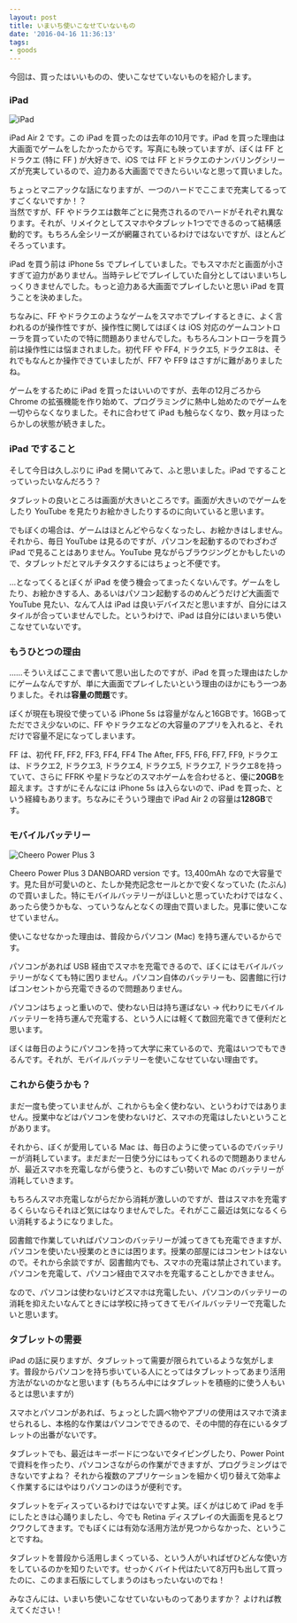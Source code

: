 ```yaml
---
layout: post
title: いまいち使いこなせていないもの
date: '2016-04-16 11:36:13'
tags:
- goods
---
```


今回は、買ったはいいものの、使いこなせていないものを紹介します。

### iPad
![iPad](/content/images/2016/04/ipad_air_2.jpg)

iPad Air 2 です。この iPad を買ったのは去年の10月です。iPad を買った理由は大画面でゲームをしたかったからです。写真にも映っていますが、ぼくは FF とドラクエ (特に FF ) が大好きで、iOS では FF とドラクエのナンバリングシリーズが充実しているので、迫力ある大画面でできたらいいなと思って買いました。

ちょっとマニアックな話になりますが、一つのハードでここまで充実してるってすごくないですか！？  
当然ですが、FF やドラクエは数年ごとに発売されるのでハードがそれぞれ異なります。それが、リメイクとしてスマホやタブレット1つでできるのって結構感動的です。もちろん全シリーズが網羅されているわけではないですが、ほとんどそろっています。

iPad を買う前は iPhone 5s でプレイしていました。でもスマホだと画面が小さすぎて迫力がありません。当時テレビでプレイしていた自分としてはいまいちしっくりきませんでした。もっと迫力ある大画面でプレイしたいと思い iPad を買うことを決めました。

ちなみに、FF やドラクエのようなゲームをスマホでプレイするときに、よく言われるのが操作性ですが、操作性に関してはぼくは iOS 対応のゲームコントローラを買っていたので特に問題ありませんでした。もちろんコントローラを買う前は操作性には悩まされました。初代 FF や FF4, ドラクエ5, ドラクエ8は、それでもなんとか操作できていましたが、FF7 や FF9 はさすがに難がありましたね。

ゲームをするために iPad を買ったはいいのですが、去年の12月ごろから Chrome の拡張機能を作り始めて、プログラミングに熱中し始めたのでゲームを一切やらなくなりました。それに合わせて iPad も触らなくなり、数ヶ月ほったらかしの状態が続きました。

### iPad ですること
そして今日は久しぶりに iPad を開いてみて、ふと思いました。iPad ですることっていったいなんだろう？

タブレットの良いところは画面が大きいところです。画面が大きいのでゲームをしたり YouTube を見たりお絵かきしたりするのに向いていると思います。

でもぼくの場合は、ゲームはほとんどやらなくなったし、お絵かきはしません。それから、毎日 YouTube は見るのですが、パソコンを起動するのでわざわざ iPad で見ることはありません。YouTube 見ながらブラウジングとかもしたいので、タブレットだとマルチタスクするにはちょっと不便です。

…となってくるとぼくが iPad を使う機会ってまったくないんです。ゲームをしたり、お絵かきする人、あるいはパソコン起動するのめんどうだけど大画面で YouTube 見たい、なんて人は iPad は良いデバイスだと思いますが、自分にはスタイルが合っていませんでした。というわけで、iPad は自分にはいまいち使いこなせていないです。

### もうひとつの理由
……そういえばここまで書いて思い出したのですが、iPad を買った理由はたしかにゲームなんですが、単に大画面でプレイしたいという理由のほかにもう一つありました。それは**容量の問題**です。

ぼくが現在も現役で使っている iPhone 5s は容量がなんと16GBです。16GBってただでさえ少ないのに、FF やドラクエなどの大容量のアプリを入れると、それだけで容量不足になってしまいます。

FF は、初代 FF, FF2, FF3, FF4, FF4 The After, FF5, FF6, FF7, FF9, ドラクエは、ドラクエ2, ドラクエ3, ドラクエ4, ドラクエ5, ドラクエ7, ドラクエ8を持っていて、さらに FFRK や星ドラなどのスマホゲームを合わせると、優に**20GB**を超えます。さすがにそんなには iPhone 5s は入らないので、iPad を買った、という経緯もあります。ちなみにそういう理由で iPad Air 2 の容量は**128GB**です。

### モバイルバッテリー
![Cheero Power Plus 3](/content/images/2016/04/cheero_power_plus_3.jpg)

Cheero Power Plus 3 DANBOARD version です。13,400mAh なので大容量です。見た目が可愛いのと、たしか発売記念セールとかで安くなっていた (たぶん) ので買いました。特にモバイルバッテリーがほしいと思っていたわけではなく、あったら使うかもな、っていうなんとなくの理由で買いました。見事に使いこなせていません。

使いこなせなかった理由は、普段からパソコン (Mac) を持ち運んでいるからです。

パソコンがあれば USB 経由でスマホを充電できるので、ぼくにはモバイルバッテリーがなくても特に困りません。パソコン自体のバッテリーも、図書館に行けばコンセントから充電できるので問題ありません。

パソコンはちょっと重いので、使わない日は持ち運ばない → 代わりにモバイルバッテリーを持ち運んで充電する、という人には軽くて数回充電できて便利だと思います。

ぼくは毎日のようにパソコンを持って大学に来ているので、充電はいつでもできるんです。それが、モバイルバッテリーを使いこなせていない理由です。

### これから使うかも？
まだ一度も使っていませんが、これからも全く使わない、というわけではありません。授業中などはパソコンを使わないけど、スマホの充電はしたいということがあります。

それから、ぼくが愛用している Mac は、毎日のように使っているのでバッテリーが消耗しています。まだまだ一日使う分にはもってくれるので問題ありませんが、最近スマホを充電しながら使うと、ものすごい勢いで Mac のバッテリーが消耗していきます。

もちろんスマホ充電しながらだから消耗が激しいのですが、昔はスマホを充電するくらいならそれほど気にはなりませんでした。それがここ最近は気になるくらい消耗するようになりました。

図書館で作業していればパソコンのバッテリーが減ってきても充電できますが、パソコンを使いたい授業のときには困ります。授業の部屋にはコンセントはないので。それから余談ですが、図書館内でも、スマホの充電は禁止されています。パソコンを充電して、パソコン経由でスマホを充電することしかできません。

なので、パソコンは使わないけどスマホは充電したい、パソコンのバッテリーの消耗を抑えたいなんてときには学校に持ってきてモバイルバッテリーで充電したいと思います。

### タブレットの需要
iPad の話に戻りますが、タブレットって需要が限られているような気がします。普段からパソコンを持ち歩いている人にとってはタブレットってあまり活用方法がないのかなと思います (もちろん中にはタブレットを積極的に使う人もいるとは思いますが)

スマホとパソコンがあれば、ちょっとした調べ物やアプリの使用はスマホで済ませられるし、本格的な作業はパソコンでできるので、その中間的存在にいるタブレットの出番がないです。

タブレットでも、最近はキーボードにつないでタイピングしたり、Power Point で資料を作ったり、パソコンさながらの作業ができますが、プログラミングはできないですよね？ それから複数のアプリケーションを細かく切り替えて効率よく作業するにはやはりパソコンのほうが便利です。

タブレットをディスっているわけではないですよ笑。ぼくがはじめて iPad を手にしたときは心踊りましたし、今でも Retina ディスプレイの大画面を見るとワクワクしてきます。でもぼくには有効な活用方法が見つからなかった、ということですね。

タブレットを普段から活用しまくっている、という人がいればぜひどんな使い方をしているのかを知りたいです。せっかくバイト代はたいて8万円も出して買ったのに、このまま石版にしてしまうのはもったいないのでね！

みなさんには、いまいち使いこなせていないものってありますか？ よければ教えてください！